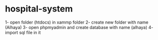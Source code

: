 # hospital-system
1- open folder (htdocs) in xammp folder
2- create new folder with name (Alhaya)
3- open phpmyadmin and create database with name (alhaya)
4- import sql file in it
